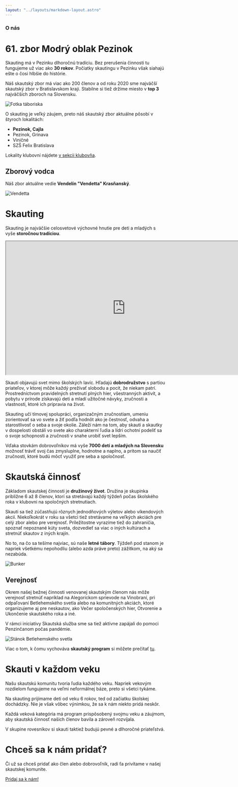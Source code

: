 ```yaml
---
layout: "../layouts/markdown-layout.astro"
---
```


### O nás

# 61. zbor Modrý oblak Pezinok

Skauting má v Pezinku dlhoročnú tradíciu. Bez prerušenia činnosti tu fungujeme už viac ako
**30 rokov**. Počiatky skautingu v Pezinku však siahajú ešte o čosi hlbšie do histórie.

Náš skautský zbor má viac ako 200 členov a od roku 2020 sme
najväčší skautský zbor v Bratislavskom kraji. Stabilne si tiež držíme miesto v **top 3** najväčších zboroch na Slovensku.

![Fotka táboriska](/media/landscape/camp1.png)

O skauting je veľký záujem, preto náš skautský zbor aktuálne pôsobí v štyroch lokalitách:
- **Pezinok, Cajla**
- Pezinok, Grinava
- Viničné
- SZŠ Felix Bratislava

Lokality klubovní nájdete [v sekcii klubovňa](/klubovna).

## Zborový vodca

Náš zbor aktuálne vedie **Vendelín "Vendetta" Krasňanský**.

![Vendetta](/media/vendetta/modern.jpg)

# Skauting

Skauting je najväčšie celosvetové výchovné hnutie pre deti a mladých s vyše **storočnou tradíciou**.

<iframe width="750" height="420" src="https://www.youtube.com/embed/miHWZcn3ax4?si=i8snCjCWnfAjGPay"
title="YouTube video" loading="lazy"
allow="accelerometer; autoplay; clipboard-write; encrypted-media; gyroscope; picture-in-picture; web-share"
allowfullscreen>
</iframe>

Skauti objavujú svet mimo školských lavíc. Hľadajú **dobrodružstvo** s partiou priateľov, v ktorej môže
každý prežívať slobodu a pocit, že niekam patrí. Prostredníctvom pravidelných stretnutí plných hier,
všestranných aktivít, a pobytu v prírode získavajú deti a mladí užitočné návyky, zručnosti a vlastnosti,
ktoré ich pripravia na život.

Skauting učí tímovej spolupráci, organizačným zručnostiam, umeniu zorientovať sa vo svete a žiť podľa
hodnôt ako je čestnosť, odvaha a starostlivosť o seba a svoje okolie. Záleží nám na tom, aby skauti a
skautky v dospelosti obstáli vo svete ako charakterní ľudia a lídri ochotní podeliť sa o svoje schopnosti
a zručnosti v snahe urobiť svet lepším.

Vďaka stovkám dobrovoľníkov má vyše **7000 detí a mladých na Slovensku** možnosť tráviť svoj čas zmysluplne,
hodnotne a naplno, a pritom sa naučiť zručnosti, ktoré budú môcť využiť pre seba a spoločnosť.

# Skautská činnosť

Základom skautskej činnosti je **družinový život**. Družina je skupinka približne 6 až 8 členov, ktorí sa
stretávajú každý týždeň počas školského roka v klubovni na spoločných stretnutiach.

Skauti sa tiež zúčastňujú rôznych jednodňových výletov alebo víkendových akcií. Niekoľkokrát v roku sa všetci
tiež stretávame na veľkých akciách pre celý zbor alebo pre verejnosť. Príležitostne vyrazíme tiež do zahraničia,
spoznať nepoznané kúty sveta, dozvedieť sa viac o iných kultúrach a stretnúť skautov z iných krajín.

No to, na čo sa tešíme najviac, sú naše **letné tábory**. Týždeň pod stanom je napriek všetkému nepohodliu
(alebo azda práve preto) zážitkom, na aký sa nezabúda.

![Bunker](/media/moments/bunker.jpg)

## Verejnosť

Okrem našej bežnej činnosti venovanej skautským členom nás môže verejnosť stretnúť napríklad na Alegorickom
sprievode na Vinobraní, pri odpaľovaní Betlehemského svetla alebo na komunitných akciách, ktoré organizujeme aj
pre neskautov, ako Večer spoločenských hier, Otvorenie a Ukončenie skautského roka a iné.

V rámci iniciatívy Skautská služba sme sa tiež aktívne zapájali do pomoci Penzinčanom počas pandémie.

![Stánok Betlehemského svetla](/media/events/betlehemske-svetlo1.jpg)

Viac o tom, k čomu vychováva **skautský program** si môžete prečítať [tu](https://www.skauting.sk/verejnost/rodicia/co-skauting-ponuka/).

# Skauti v každom veku

Našu skautskú komunitu tvoria ľudia každého veku. Napriek vekovým rozdielom fungujeme na veľmi neformálnej báze, preto si všetci tykáme.

Na skauting prijímame deti od veku 6 rokov, ted od začiatku školskej dochádzky. Nie je však vôbec výnimkou, že sa k nám niekto pridá neskôr.

Každá veková kategória má program prispôsobený svojmu veku a záujmom, aby skautská činnosť našich členov bavila a zároveň rozvíjala.

V skupine rovesníkov si skauti taktiež budujú pevné a dlhoročné priateľstvá.

<div class="flex flex-col gap-12 items-center text-center">

# Chceš sa k nám pridať?

Či už sa chceš pridať ako člen alebo dobrovoľník, radi ťa privítame v našej skautskej komunite.


<a href="/pridaj-sa" class="button">
Pridaj sa k nám!
</a>

</div>
